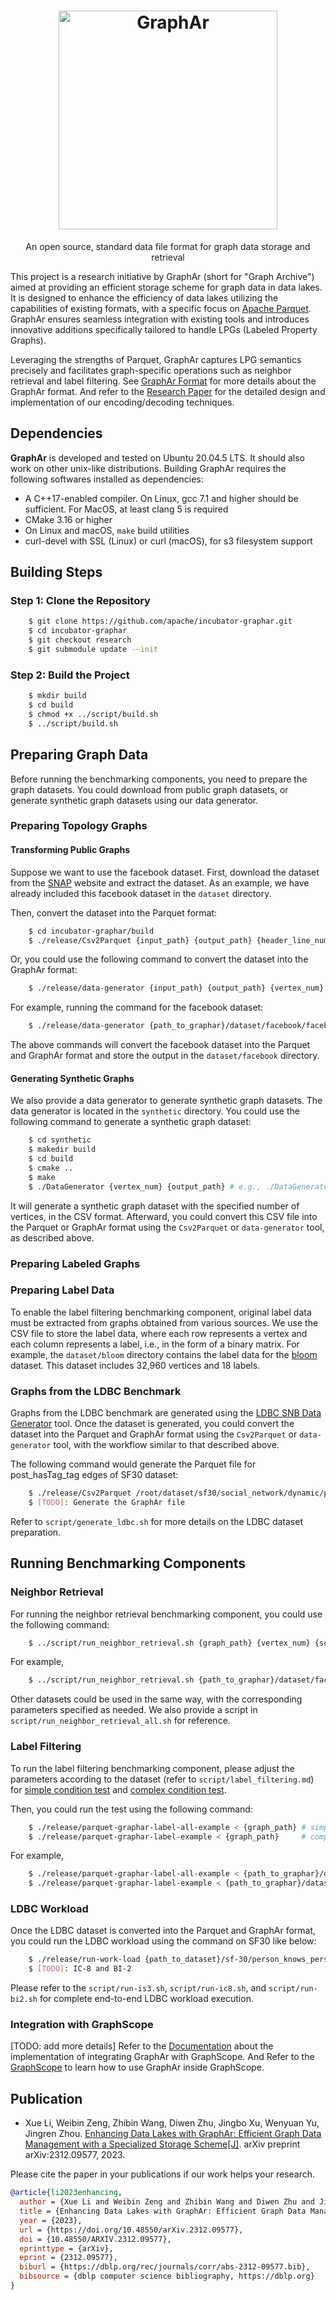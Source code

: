 <h1 align="center" style="clear: both;">
    <img src="docs/images/graphar-logo.svg" width="350" alt="GraphAr">
</h1>
<p align="center">
    An open source, standard data file format for graph data storage and retrieval
</p>

This project is a research initiative by GraphAr (short for "Graph Archive") aimed at providing an efficient storage scheme for graph data in data lakes. It is designed to enhance the efficiency of data lakes utilizing the capabilities of existing formats, with a specific focus on [Apache Parquet](https://github.com/apache/parquet-format). GraphAr ensures seamless integration with existing tools and introduces innovative additions specifically tailored to handle LPGs (Labeled Property Graphs). 

Leveraging the strengths of Parquet, GraphAr captures LPG semantics precisely and facilitates graph-specific operations such as neighbor retrieval and label filtering.
See [GraphAr Format](https://github.com/apache/incubator-graphar/blob/research/GRAPHAR.md) for more details about the GraphAr format. And refer to the [Research Paper](https://arxiv.org/abs/2312.09577) for the detailed design and implementation of our encoding/decoding techniques.


## Dependencies

**GraphAr** is developed and tested on Ubuntu 20.04.5 LTS. It should also work on other unix-like distributions. Building GraphAr requires the following softwares installed as dependencies:

- A C++17-enabled compiler. On Linux, gcc 7.1 and higher should be sufficient. For MacOS, at least clang 5 is required
- CMake 3.16 or higher
- On Linux and macOS, ``make`` build utilities
- curl-devel with SSL (Linux) or curl (macOS), for s3 filesystem support


## Building Steps

### Step 1: Clone the Repository

```bash
    $ git clone https://github.com/apache/incubator-graphar.git
    $ cd incubator-graphar
    $ git checkout research
    $ git submodule update --init
```

### Step 2: Build the Project
```bash
    $ mkdir build
    $ cd build
    $ chmod +x ../script/build.sh
    $ ../script/build.sh
```

## Preparing Graph Data

Before running the benchmarking components, you need to prepare the graph datasets. You could download from public graph datasets, or generate synthetic graph datasets using our data generator.

### Preparing Topology Graphs

#### Transforming Public Graphs

Suppose we want to use the facebook dataset. First, download the dataset from the [SNAP](https://snap.stanford.edu/data/egonets-Facebook.html) website and extract the dataset.
As an example, we have already included this facebook dataset in the `dataset` directory.

Then, convert the dataset into the Parquet format:

```bash
    $ cd incubator-graphar/build
    $ ./release/Csv2Parquet {input_path} {output_path} {header_line_num}
```
Or, you could use the following command to convert the dataset into the GraphAr format:

```bash
    $ ./release/data-generator {input_path} {output_path} {vertex_num} {is_directed} {is_weighted} {is_sorted} {is_reversed} {delimiter} {header_line_num}
```

For example, running the command for the facebook dataset:

```bash
    $ ./release/data-generator {path_to_graphar}/dataset/facebook/facebook.txt {path_to_graphar}/dataset/facebook/facebook 4039 false false true false space 0
```

The above commands will convert the facebook dataset into the Parquet and GraphAr format and store the output in the `dataset/facebook` directory.

#### Generating Synthetic Graphs

We also provide a data generator to generate synthetic graph datasets. The data generator is located in the `synthetic` directory. You could use the following command to generate a synthetic graph dataset:

```bash
    $ cd synthetic
    $ makedir build
    $ cd build
    $ cmake ..
    $ make
    $ ./DataGenerator {vertex_num} {output_path} # e.g., ./DataGenerator 100 output.csv
```

It will generate a synthetic graph dataset with the specified number of vertices, in the CSV format. Afterward, you could convert this CSV file into the Parquet or GraphAr format using the `Csv2Parquet` or `data-generator` tool, as described above.

### Preparing Labeled Graphs

### Preparing Label Data

To enable the label filtering benchmarking component, original label data must be extracted from graphs obtained from various sources. We use the CSV file to store the label data, where each row represents a vertex and each column represents a label, i.e., in the form of a binary matrix. For example, the `dataset/bloom` directory contains the label data for the [bloom](https://github.com/neo4j-graph-examples/bloom/tree/main) dataset. This dataset includes 32,960 vertices and 18 labels.


### Graphs from the LDBC Benchmark

Graphs from the LDBC benchmark are generated using the [LDBC SNB Data Generator](https://ldbcouncil.org/post/snb-data-generator-getting-started/) tool. 
Once the dataset is generated, you could convert the dataset into the Parquet and GraphAr format using the `Csv2Parquet` or `data-generator` tool, with the workflow similar to that described above.

The following command would generate the Parquet file for post_hasTag_tag edges of SF30 dataset:

```bash
    $ ./release/Csv2Parquet /root/dataset/sf30/social_network/dynamic/post_hasTag_tag_0_0.csv /root/dataset/sf30/social_network/parquet/bi/post_hasTag_tag_0_0 0
    $ [TODO]: Generate the GraphAr file
```

Refer to `script/generate_ldbc.sh` for more details on the LDBC dataset preparation.

## Running Benchmarking Components

### Neighbor Retrieval

For running the neighbor retrieval benchmarking component, you could use the following command:

```bash
    $ ../script/run_neighbor_retrieval.sh {graph_path} {vertex_num} {source_vertex}
```

For example, 

```bash
    $ ../script/run_neighbor_retrieval.sh {path_to_graphar}/dataset/facebook/facebook 4039 1642
```

Other datasets could be used in the same way, with the corresponding parameters specified as needed. We also provide a script in `script/run_neighbor_retrieval_all.sh` for reference.

### Label Filtering

To run the label filtering benchmarking component, please adjust the parameters according to the dataset (refer to `script/label_filtering.md`) for [simple condition test](https://github.com/lixueclaire/arrow/blob/encoding-graphar/cpp/examples/parquet/graphar/test-all.cc) and [complex condition test](https://github.com/lixueclaire/arrow/blob/encoding-graphar/cpp/examples/parquet/graphar/test.cc).

Then, you could run the test using the following command:

```bash
    $ ./release/parquet-graphar-label-all-example < {graph_path} # simple-condition filtering
    $ ./release/parquet-graphar-label-example < {graph_path}     # complex-condition filtering
```

For example, 

```bash
    $ ./release/parquet-graphar-label-all-example < {path_to_graphar}/dataset/bloom/bloom-43-nodes.csv
    $ ./release/parquet-graphar-label-example < {path_to_graphar}/dataset/bloom/bloom-43-nodes.csv
```

### LDBC Workload

Once the LDBC dataset is converted into the Parquet and GraphAr format, you could run the LDBC workload using the command on SF30 like below:

```bash
    $ ./release/run-work-load {path_to_dataset}/sf-30/person_knows_person {path_to_dataset}/sf-30/person_knows_person-vertex-base 165430 70220 delta # IS-3
    $ [TODO]: IC-8 and BI-2
```
Please refer to the `script/run-is3.sh`, `script/run-ic8.sh`, and `script/run-bi2.sh` for complete end-to-end LDBC workload execution.

### Integration with GraphScope

[TODO: add more details]
Refer to the [Documentation](https://graphar.apache.org/docs/libraries/cpp/examples/graphscope) about the implementation of integrating GraphAr with GraphScope. And Refer to the [GraphScope](https://graphscope.io/docs/storage_engine/graphar) to learn how to use GraphAr inside GraphScope.

## Publication

- Xue Li, Weibin Zeng, Zhibin Wang, Diwen Zhu, Jingbo Xu, Wenyuan Yu,
  Jingren Zhou. [Enhancing Data Lakes with GraphAr: Efficient Graph Data
  Management with a Specialized Storage
  Scheme\[J\]](https://arxiv.org/abs/2312.09577). arXiv preprint
  arXiv:2312.09577, 2023.

Please cite the paper in your publications if our work helps your research.

``` bibtex
@article{li2023enhancing,
  author = {Xue Li and Weibin Zeng and Zhibin Wang and Diwen Zhu and Jingbo Xu and Wenyuan Yu and Jingren Zhou},
  title = {Enhancing Data Lakes with GraphAr: Efficient Graph Data Management with a Specialized Storage Scheme},
  year = {2023},
  url = {https://doi.org/10.48550/arXiv.2312.09577},
  doi = {10.48550/ARXIV.2312.09577},
  eprinttype = {arXiv},
  eprint = {2312.09577},
  biburl = {https://dblp.org/rec/journals/corr/abs-2312-09577.bib},
  bibsource = {dblp computer science bibliography, https://dblp.org}
}
```
